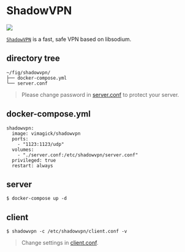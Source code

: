 ShadowVPN
=========

![](https://badge.imagelayers.io/vimagick/shadowvpn:latest.svg)

[`ShadowVPN`][1] is a fast, safe VPN based on libsodium.

## directory tree

```
~/fig/shadowvpn/
├── docker-compose.yml
└── server.conf
```

> Please change password in [server.conf][2] to protect your server.

## docker-compose.yml

```
shadowvpn:
  image: vimagick/shadowvpn
  ports:
    - "1123:1123/udp"
  volumes:
    - "./server.conf:/etc/shadowvpn/server.conf"
  privileged: true
  restart: always
```

## server

```
$ docker-compose up -d
```

## client

```
$ shadowvpn -c /etc/shadowvpn/client.conf -v
```

> Change settings in [client.conf][3].

[1]: https://shadowvpn.org/
[2]: https://github.com/vimagick/ShadowVPN/blob/master/samples/server.conf
[3]: https://github.com/vimagick/ShadowVPN/blob/master/samples/client.conf
